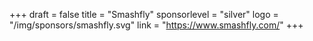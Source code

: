 +++
draft = false
title = "Smashfly"
sponsorlevel = "silver"
logo = "/img/sponsors/smashfly.svg"
link = "https://www.smashfly.com/"
+++
